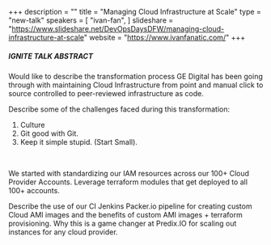 +++
description = ""
title = "Managing Cloud Infrastructure at Scale"
type = "new-talk"
speakers = [
        "ivan-fan",
]
slideshare = "https://www.slideshare.net/DevOpsDaysDFW/managing-cloud-infrastructure-at-scale"
website = "https://www.ivanfanatic.com/"
+++
##### IGNITE TALK ABSTRACT

Would like to describe the transformation process GE Digital has been going through with maintaining Cloud Infrastructure from point and manual click to source controlled to peer-reviewed infrastructure as code.

Describe some of the challenges faced during this transformation: 

1. Culture 
2. Git good with Git. 
3. Keep it simple stupid. (Start Small). 
<br> 

We started with standardizing our IAM resources across our 100+ Cloud Provider Accounts. Leverage terraform modules that get deployed to all 100+ accounts.
<br>

Describe the use of our CI Jenkins Packer.io pipeline for creating custom Cloud AMI images and the benefits of custom AMI images + terraform provisioning. Why this is a game changer at Predix.IO for scaling out instances for any cloud provider.